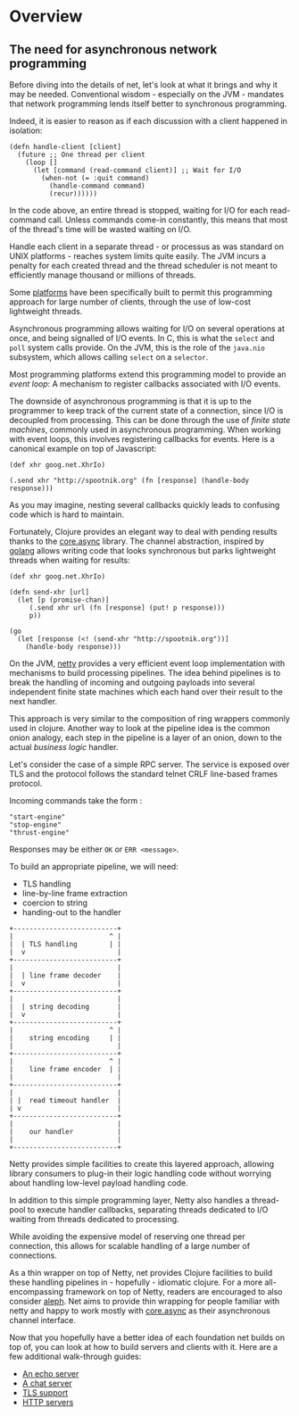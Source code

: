 # Overview

## The need for asynchronous network programming

Before diving into the details of net, let's look at what it brings
and why it may be needed. Conventional wisdom - especially on the
JVM - mandates that network programming lends itself better to
synchronous programming.

Indeed, it is easier to reason as if each discussion with a client
happened in isolation:

```
(defn handle-client [client]
  (future ;; One thread per client
    (loop []
      (let [command (read-command client)] ;; Wait for I/O
        (when-not (= :quit command)
          (handle-command command)
	      (recur))))))
```

In the code above, an entire thread is stopped, waiting for I/O for
each read-command call. Unless commands come-in constantly, this means
that most of the thread's time will be wasted waiting on I/O.

Handle each client in a separate thread - or processus as was standard
on UNIX platforms - reaches system limits quite easily. The JVM incurs
a penalty for each created thread and the thread scheduler is not
meant to efficiently manage thousand or millions of threads.

Some [platforms](http://erlang.org) have been specifically built to
permit this programming approach for large number of clients, through
the use of low-cost lightweight threads.

Asynchronous programming allows waiting for I/O on several operations
at once, and being signalled of I/O events.  In C, this is what the
`select` and `poll` system calls provide. On the JVM, this is the role
of the `java.nio` subsystem, which allows calling `select` on a
`selector`.

Most programming platforms extend this programming model to provide an
*event loop*: A mechanism to register callbacks associated with I/O
events.

The downside of asynchronous programming is that it is up to the
programmer to keep track of the current state of a connection, since
I/O is decoupled from processing. This can be done through the use of
*finite state machines*, commonly used in asynchronous programming.
When working with event loops, this involves registering callbacks for
events.  Here is a canonical example on top of Javascript:

```
(def xhr goog.net.XhrIo)

(.send xhr "http://spootnik.org" (fn [response] (handle-body response)))
```

As you may imagine, nesting several callbacks quickly leads to
confusing code which is hard to maintain.

Fortunately, Clojure provides an elegant way to deal with pending
results thanks to the
[core.async](https://github.com/clojure/core.async) library.  The
channel abstraction, inspired by [golang](https://golang.org) allows
writing code that looks synchronous but parks lightweight threads when
waiting for results:

```
(def xhr goog.net.XhrIo)

(defn send-xhr [url]
  (let [p (promise-chan)]
     (.send xhr url (fn [response] (put! p response)))
     p))
	 
(go
  (let [response (<! (send-xhr "http://spootnik.org"))]
    (handle-body response)))
```

On the JVM, [netty](http://netty.io) provides a very efficient event loop
implementation with mechanisms to build processing pipelines. The idea
behind pipelines is to break the handling of incoming and outgoing payloads 
into several independent finite state machines which each hand over their
result to the next handler.

This approach is very similar to the composition of ring wrappers
commonly used in clojure. Another way to look at the pipeline idea
is the common onion analogy, each step in the pipeline is a layer
of an onion, down to the actual *business logic* handler.

Let's consider the case of a simple RPC server. The service is
exposed over TLS and the protocol follows the standard telnet
CRLF line-based frames protocol.

Incoming commands take the form <opcode>:

```
"start-engine"
"stop-engine"
"thrust-engine"
```

Responses may be either `OK` or `ERR <message>`.

To build an appropriate pipeline, we will need:

- TLS handling
- line-by-line frame extraction
- coercion to string
- handing-out to the handler


```
+--------------------------+
|                        ^ |
|  | TLS handling        | |
|  v                       |
+--------------------------+
|                          |
|  | line frame decoder    |
|  v                       |
+--------------------------+
|                          |
|  | string decoding       |
|  v                       |
+--------------------------+
|                        ^ |
|    string encoding     | |
|                          |
+--------------------------+
|                        ^ |
|    line frame encoder  | |
|                          |
+--------------------------+
|                          |
| |  read timeout handler  |
| v                        |
+--------------------------+
|                          |
|    our handler           |
|                          |
+--------------------------+
```

Netty provides simple facilities to create this layered approach,
allowing library consumers to plug-in their logic handling code
without worrying about handling low-level payload handling code.

In addition to this simple programming layer, Netty also handles
a thread-pool to execute handler callbacks, separating threads
dedicated to I/O waiting from threads dedicated to processing.

While avoiding the expensive model of reserving one thread
per connection, this allows for scalable handling of a large
number of connections.

As a thin wrapper on top of Netty, net provides Clojure facilities to
build these handling pipelines in - hopefully - idiomatic clojure.
For a more all-encompassing framework on top of Netty, readers are
encouraged to also consider [aleph](http://aleph.io). Net aims to
provide thin wrapping for people familiar with netty and happy to work
mostly with [core.async](https://github.com/clojure/core.async) as
their asynchronous channel interface.

Now that you hopefully have a better idea of each foundation net
builds on top of, you can look at how to build servers and clients
with it. Here are a few additional walk-through guides:

- [An echo server](echo.md)
- [A chat server](chat.md)
- [TLS support](tls.md)
- [HTTP servers](http-server.md)
